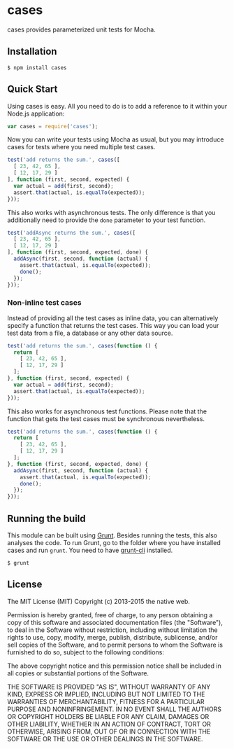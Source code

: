 # cases

cases provides parameterized unit tests for Mocha.

## Installation

    $ npm install cases

## Quick Start

Using cases is easy. All you need to do is to add a reference to it within your Node.js application:

```javascript
var cases = require('cases');
```

Now you can write your tests using Mocha as usual, but you may introduce cases for tests where you need multiple test cases.

```javascript
test('add returns the sum.', cases([
  [ 23, 42, 65 ],
  [ 12, 17, 29 ]
], function (first, second, expected) {
  var actual = add(first, second);
  assert.that(actual, is.equalTo(expected));
}));
```

This also works with asynchronous tests. The only difference is that you additionally need to provide the `done` parameter to your test function.

```javascript
test('addAsync returns the sum.', cases([
  [ 23, 42, 65 ],
  [ 12, 17, 29 ]
], function (first, second, expected, done) {
  addAsync(first, second, function (actual) {
    assert.that(actual, is.equalTo(expected));
    done();
  });
}));
```

### Non-inline test cases

Instead of providing all the test cases as inline data, you can alternatively specify a function that returns the test cases. This way you can load your test data from a file, a database or any other data source.

```javascript
test('add returns the sum.', cases(function () {
  return [
    [ 23, 42, 65 ],
    [ 12, 17, 29 ]
  ];
}, function (first, second, expected) {
  var actual = add(first, second);
  assert.that(actual, is.equalTo(expected));
}));
```

This also works for asynchronous test functions. Please note that the function that gets the test cases must be synchronous nevertheless.

```javascript
test('add returns the sum.', cases(function () {
  return [
    [ 23, 42, 65 ],
    [ 12, 17, 29 ]
  ];
}, function (first, second, expected, done) {
  addAsync(first, second, function (actual) {
    assert.that(actual, is.equalTo(expected));
    done();
  });
}));
```

## Running the build

This module can be built using [Grunt](http://gruntjs.com/). Besides running the tests, this also analyses the code. To run Grunt, go to the folder where you have installed cases and run `grunt`. You need to have [grunt-cli](https://github.com/gruntjs/grunt-cli) installed.

    $ grunt

## License

The MIT License (MIT)
Copyright (c) 2013-2015 the native web.

Permission is hereby granted, free of charge, to any person obtaining a copy of this software and associated documentation files (the "Software"), to deal in the Software without restriction, including without limitation the rights to use, copy, modify, merge, publish, distribute, sublicense, and/or sell copies of the Software, and to permit persons to whom the Software is furnished to do so, subject to the following conditions:

The above copyright notice and this permission notice shall be included in all copies or substantial portions of the Software.

THE SOFTWARE IS PROVIDED "AS IS", WITHOUT WARRANTY OF ANY KIND, EXPRESS OR IMPLIED, INCLUDING BUT NOT LIMITED TO THE WARRANTIES OF MERCHANTABILITY, FITNESS FOR A PARTICULAR PURPOSE AND NONINFRINGEMENT. IN NO EVENT SHALL THE AUTHORS OR COPYRIGHT HOLDERS BE LIABLE FOR ANY CLAIM, DAMAGES OR OTHER LIABILITY, WHETHER IN AN ACTION OF CONTRACT, TORT OR OTHERWISE, ARISING FROM, OUT OF OR IN CONNECTION WITH THE SOFTWARE OR THE USE OR OTHER DEALINGS IN THE SOFTWARE.
